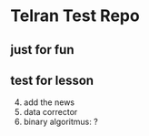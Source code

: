 # Telran Test Repo
## just for fun
## test for lesson
4. add the news
5. data corrector
6. binary algoritmus: ?

